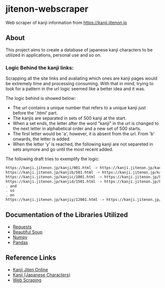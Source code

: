 # jitenon-webscraper
 Web scraper of kanji information from https://kanji.jitenon.jp

 ## About
 This project aims to create a database of japanese kanji characters to be utilized in applications, personal use and so on.




 ### Logic Behind the kanji links:
 Scrapping all the site links and avaliating which ones are kanji pages would be extremely time and processing consuming. With that in mind, trying to look for a pattern in the url logic seemed like a better idea and it was.
 
 The logic behind is showed below:

 - The url contains a unique number that refers to a unique kanji just before the '.html' part.
 - The kanjis are separated in sets of 500 kanji at the start.
 - When a set ends, the letter after the word "kanji" in the url is changed to the next letter in alphabetical order and a new set of 500 starts.
 - The first letter would be 'a', however, it is absent from the url. From 'b' onwards, the letter is added.
 - When the letter 'y' is reached, the following kanji are not separeted in sets anymore and go until the most recent added.

The following draft tries to exemplify the logic:
 ```bash
https://kanji.jitenon.jp/kanji/001.html -> https://kanji.jitenon.jp/kanji/500.html 001 - 500 (would be letter 'a' after "kanji")
https://kanji.jitenon.jp/kanjib/501.html -> https://kanji.jitenon.jp/kanjib/1000.html 501 - 1000 (letter 'b' after "kanji")
https://kanji.jitenon.jp/kanjic/1001.html -> https://kanji.jitenon.jp/kanjic/1500.html 1001 - 1500 (letter 'c' after "kanji")
https://kanji.jitenon.jp/kanjid/1501.html -> https://kanji.jitenon.jp/kanjid/2000.html 1501 - 2000 (letter 'd' after "kanji")
. and
. so
. on
https://kanji.jitenon.jp/kanjiy/12001.html -> https://kanji.jitenon.jp/kanjib/XXXXX.html 12001 - XXXXX (letter 'y' after "kanji")
 ```

## Documentation of the Libraries Utilized
 - [Requests](https://requests.readthedocs.io/en/latest/)
 - [Beautiful Soup](https://beautiful-soup-4.readthedocs.io/en/latest/)
 - [Numpy](https://numpy.org/doc/1.26/user/basics.html)
 - [Pandas](https://pandas.pydata.org/docs/user_guide/index.html)

## Reference Links
 - [Kanji Jiten Online](https://kanji.jitenon.jp)
 - [Kanji (Japanese Characters)](https://en.wikipedia.org/wiki/Kanji)
 - [Web Scraping](https://en.wikipedia.org/wiki/Web_scraping)